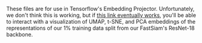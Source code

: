 These files are for use in Tensorflow's Embedding Projector. Unfortunately, we don't think this is working, but if [this link eventually works](https://projector.tensorflow.org/?config=https://gist.githubusercontent.com/faris-k/658a3bc7eda3010804eb886ecb93744d/raw/bdfc40ac587a8e70b085684b27dd372a77b18588/fiastsiam_1_config.json), you'll be able to interact with a visualization of UMAP, t-SNE, and PCA embeddings of the representations of our 1\% training data split from our FastSiam's ResNet-18 backbone.